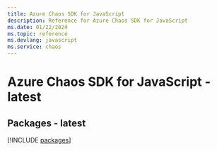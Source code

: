 ```yaml
---
title: Azure Chaos SDK for JavaScript
description: Reference for Azure Chaos SDK for JavaScript
ms.date: 01/22/2024
ms.topic: reference
ms.devlang: javascript
ms.service: chaos
---
```

# Azure Chaos SDK for JavaScript - latest
## Packages - latest
[!INCLUDE [packages](chaos-index.md)]